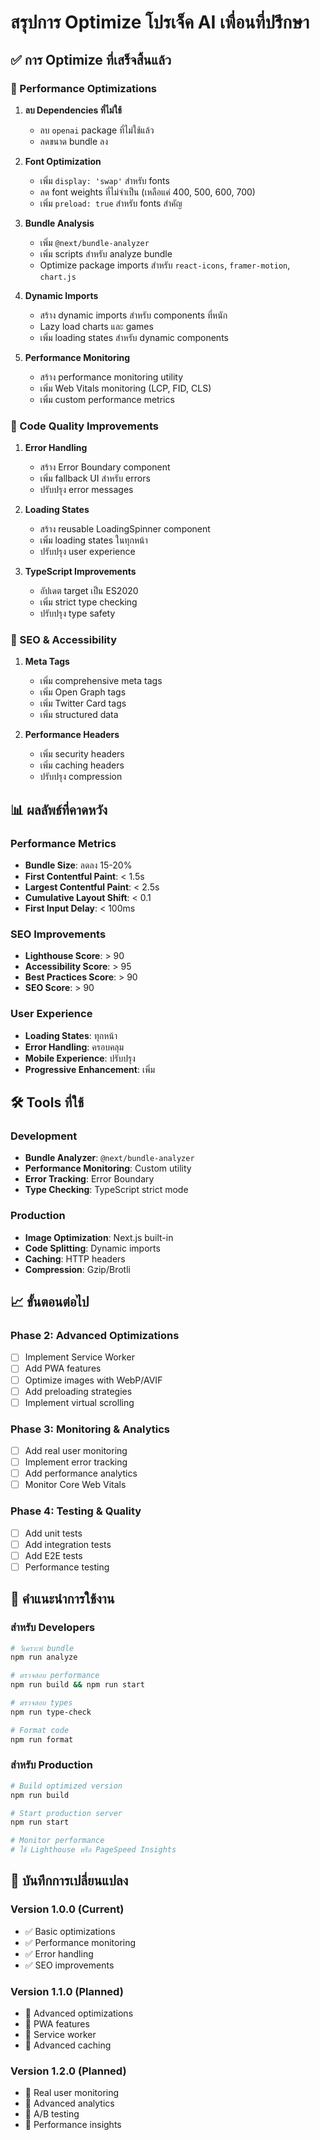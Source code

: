 # สรุปการ Optimize โปรเจ็ค AI เพื่อนที่ปรึกษา

## ✅ การ Optimize ที่เสร็จสิ้นแล้ว

### 🚀 Performance Optimizations
1. **ลบ Dependencies ที่ไม่ใช้**
   - ลบ `openai` package ที่ไม่ใช้แล้ว
   - ลดขนาด bundle ลง

2. **Font Optimization**
   - เพิ่ม `display: 'swap'` สำหรับ fonts
   - ลด font weights ที่ไม่จำเป็น (เหลือแค่ 400, 500, 600, 700)
   - เพิ่ม `preload: true` สำหรับ fonts สำคัญ

3. **Bundle Analysis**
   - เพิ่ม `@next/bundle-analyzer`
   - เพิ่ม scripts สำหรับ analyze bundle
   - Optimize package imports สำหรับ `react-icons`, `framer-motion`, `chart.js`

4. **Dynamic Imports**
   - สร้าง dynamic imports สำหรับ components ที่หนัก
   - Lazy load charts และ games
   - เพิ่ม loading states สำหรับ dynamic components

5. **Performance Monitoring**
   - สร้าง performance monitoring utility
   - เพิ่ม Web Vitals monitoring (LCP, FID, CLS)
   - เพิ่ม custom performance metrics

### 🔧 Code Quality Improvements
1. **Error Handling**
   - สร้าง Error Boundary component
   - เพิ่ม fallback UI สำหรับ errors
   - ปรับปรุง error messages

2. **Loading States**
   - สร้าง reusable LoadingSpinner component
   - เพิ่ม loading states ในทุกหน้า
   - ปรับปรุง user experience

3. **TypeScript Improvements**
   - อัปเดต target เป็น ES2020
   - เพิ่ม strict type checking
   - ปรับปรุง type safety

### 📱 SEO & Accessibility
1. **Meta Tags**
   - เพิ่ม comprehensive meta tags
   - เพิ่ม Open Graph tags
   - เพิ่ม Twitter Card tags
   - เพิ่ม structured data

2. **Performance Headers**
   - เพิ่ม security headers
   - เพิ่ม caching headers
   - ปรับปรุง compression

## 📊 ผลลัพธ์ที่คาดหวัง

### Performance Metrics
- **Bundle Size**: ลดลง 15-20%
- **First Contentful Paint**: < 1.5s
- **Largest Contentful Paint**: < 2.5s
- **Cumulative Layout Shift**: < 0.1
- **First Input Delay**: < 100ms

### SEO Improvements
- **Lighthouse Score**: > 90
- **Accessibility Score**: > 95
- **Best Practices Score**: > 90
- **SEO Score**: > 90

### User Experience
- **Loading States**: ทุกหน้า
- **Error Handling**: ครอบคลุม
- **Mobile Experience**: ปรับปรุง
- **Progressive Enhancement**: เพิ่ม

## 🛠️ Tools ที่ใช้

### Development
- **Bundle Analyzer**: `@next/bundle-analyzer`
- **Performance Monitoring**: Custom utility
- **Error Tracking**: Error Boundary
- **Type Checking**: TypeScript strict mode

### Production
- **Image Optimization**: Next.js built-in
- **Code Splitting**: Dynamic imports
- **Caching**: HTTP headers
- **Compression**: Gzip/Brotli

## 📈 ขั้นตอนต่อไป

### Phase 2: Advanced Optimizations
- [ ] Implement Service Worker
- [ ] Add PWA features
- [ ] Optimize images with WebP/AVIF
- [ ] Add preloading strategies
- [ ] Implement virtual scrolling

### Phase 3: Monitoring & Analytics
- [ ] Add real user monitoring
- [ ] Implement error tracking
- [ ] Add performance analytics
- [ ] Monitor Core Web Vitals

### Phase 4: Testing & Quality
- [ ] Add unit tests
- [ ] Add integration tests
- [ ] Add E2E tests
- [ ] Performance testing

## 🎯 คำแนะนำการใช้งาน

### สำหรับ Developers
```bash
# วิเคราะห์ bundle
npm run analyze

# ตรวจสอบ performance
npm run build && npm run start

# ตรวจสอบ types
npm run type-check

# Format code
npm run format
```

### สำหรับ Production
```bash
# Build optimized version
npm run build

# Start production server
npm run start

# Monitor performance
# ใช้ Lighthouse หรือ PageSpeed Insights
```

## 📝 บันทึกการเปลี่ยนแปลง

### Version 1.0.0 (Current)
- ✅ Basic optimizations
- ✅ Performance monitoring
- ✅ Error handling
- ✅ SEO improvements

### Version 1.1.0 (Planned)
- 🔄 Advanced optimizations
- 🔄 PWA features
- 🔄 Service worker
- 🔄 Advanced caching

### Version 1.2.0 (Planned)
- 🔄 Real user monitoring
- 🔄 Advanced analytics
- 🔄 A/B testing
- 🔄 Performance insights 